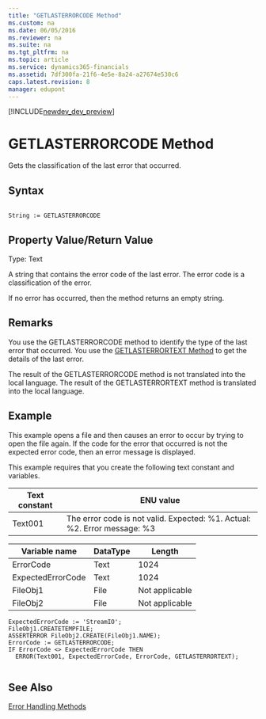 ```yaml
---
title: "GETLASTERRORCODE Method"
ms.custom: na
ms.date: 06/05/2016
ms.reviewer: na
ms.suite: na
ms.tgt_pltfrm: na
ms.topic: article
ms.service: dynamics365-financials
ms.assetid: 7df300fa-21f6-4e5e-8a24-a27674e530c6
caps.latest.revision: 8
manager: edupont
---
```


[!INCLUDE[newdev_dev_preview](../includes/newdev_dev_preview.md)]

# GETLASTERRORCODE Method
Gets the classification of the last error that occurred.  
  
## Syntax  
  
```  
  
String := GETLASTERRORCODE  
```  
  
## Property Value/Return Value  
 Type: Text  
  
 A string that contains the error code of the last error. The error code is a classification of the error.  
  
 If no error has occurred, then the method returns an empty string.  
  
## Remarks  
 You use the GETLASTERRORCODE method to identify the type of the last error that occurred. You use the [GETLASTERRORTEXT Method](devenv-GETLASTERRORTEXT-Method.md) to get the details of the last error.  
  
 The result of the GETLASTERRORCODE method is not translated into the local language. The result of the GETLASTERRORTEXT method is translated into the local language.  
  
## Example  
 This example opens a file and then causes an error to occur by trying to open the file again. If the code for the error that occurred is not the expected error code, then an error message is displayed.  
  
 This example requires that you create the following text constant and variables.  
  
|Text constant|ENU value|  
|-------------------|---------------|  
|Text001|The error code is not valid. Expected: %1. Actual: %2. Error message: %3|  
  
|Variable name|DataType|Length|  
|-------------------|--------------|------------|  
|ErrorCode|Text|1024|  
|ExpectedErrorCode|Text|1024|  
|FileObj1|File|Not applicable|  
|FileObj2|File|Not applicable|  
  
```  
ExpectedErrorCode := 'StreamIO';  
FileObj1.CREATETEMPFILE;  
ASSERTERROR FileObj2.CREATE(FileObj1.NAME);  
ErrorCode := GETLASTERRORCODE;  
IF ErrorCode <> ExpectedErrorCode THEN  
  ERROR(Text001, ExpectedErrorCode, ErrorCode, GETLASTERRORTEXT);  
  
```  
  
## See Also  
 [Error Handling Methods](devenv-error-handling-methods.md)
